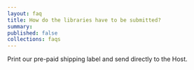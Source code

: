```yaml
---
layout: faq
title: How do the libraries have to be submitted?
summary:
published: false
collections: faqs
---
```


Print our pre-paid shipping label and send directly to the Host.
